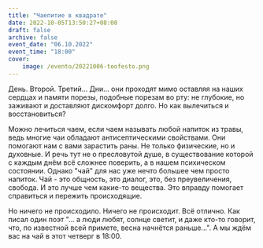 ```yaml
---
title: "Чаепитие в квадрате"
date: 2022-10-05T13:50:27+08:00
draft: false
archive: false
event_date: "06.10.2022"
event_time: "18:00"
cover: 
    image: /evento/20221006-teofesto.png
---
```

День. Второй. Третий...
Дни... они проходят мимо оставляя на наших сердцах и памяти порезы, подобные порезам во рту: не глубокие, но заживают и доставляют дискомфорт долго. Но как вылечиться и восстановиться?

Можно лечиться чаем, если чаем называть любой напиток из травы, ведь многие чаи обладают антисептическими свойствами. Они помогают нам с вами зарастить раны. Не только физические, но и духовные. И речь тут не о пресловутой душе, в существование которой с каждым днём всё сложнее поверить, а в нашем психическом состоянии. Однако "чай" для нас уже нечто большее чем просто напиток. Чай - это общность, это диалог, это, без преувеличения, свобода. И это лучше чем какие-то вещества. Это вправду помогает справиться и пережить происходящие.

Но ничего не происходило. Ничего не происходит. Всё отлично. Как писал один поэт
"... а люди любят, солнце светит, и даже кто-то говорит, что, по известной всей примете, весна начнётся раньше...". А мы ждём вас на чай в этот четверг в 18:00.